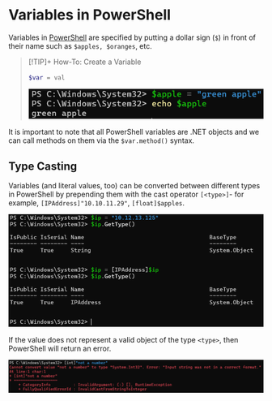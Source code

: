 # Variables in PowerShell

Variables in [PowerShell](PowerShell.md) are specified by putting a dollar sign (`$`) in front of their name such as `$apples, $oranges`, etc. 

>[!TIP]+ How-To: Create a Variable
>
>```powershell
>$var = val
>```
>
>![](res/Images/Variables/Create%20Variable.png)
>

It is important to note that all PowerShell variables are .NET objects and we can call methods on them via the `$var.method()` syntax.

## Type Casting

Variables (and literal values, too) can be converted between different types in PowerShell by prepending them with the cast operator `[<type>]`- for example, `[IPAddress]"10.10.11.29"`, `[float]$apples`.

![](res/Images/Variables/Cast%20Variable.png)

If the value does not represent a valid object of the type `<type>`, then PowerShell will return an error.

![](res/Images/Variables/Cast%20Error.png)